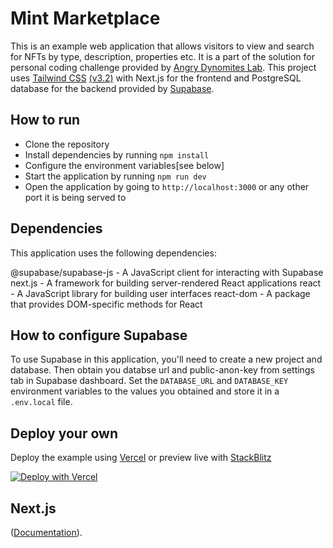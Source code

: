 # Mint Marketplace

This is an example web application that allows visitors to view and search for NFTs by type, description, properties etc. It is a part of the solution for personal coding challenge provided by [Angry Dynomites Lab](https://www.angrydynomiteslab.com/). This project uses [Tailwind CSS](https://tailwindcss.com/) [(v3.2)](https://tailwindcss.com/blog/tailwindcss-v3-2) with Next.js for the frontend and PostgreSQL database for the backend provided by [Supabase](https://supabase.com). 

## How to run

- Clone the repository
- Install dependencies by running ```npm install```
- Configure the environment variables[see below]
- Start the application by running ```npm run dev```
- Open the application by going to ```http://localhost:3000``` or any other port it is being served to

## Dependencies

This application uses the following dependencies:

@supabase/supabase-js - A JavaScript client for interacting with Supabase
next.js - A framework for building server-rendered React applications
react - A JavaScript library for building user interfaces
react-dom - A package that provides DOM-specific methods for React

## How to configure Supabase

To use Supabase in this application, you'll need to create a new project and database. Then obtain you databse url and public-anon-key from settings tab in Supabase dashboard. Set the `DATABASE_URL` and `DATABASE_KEY` environment variables to the values you obtained and store it in a `.env.local` file.

## Deploy your own

Deploy the example using [Vercel](https://vercel.com) or preview live with [StackBlitz](https://stackblitz.com/github/vercel/next.js/tree/canary/examples/with-tailwindcss)

[![Deploy with Vercel](https://vercel.com/button)](https://vercel.com/new/git/external?repository-url=https://github.com/vercel/next.js/tree/canary/examples/with-tailwindcss&project-name=with-tailwindcss&repository-name=with-tailwindcss)

## Next.js

([Documentation](https://nextjs.org/docs/deployment)).